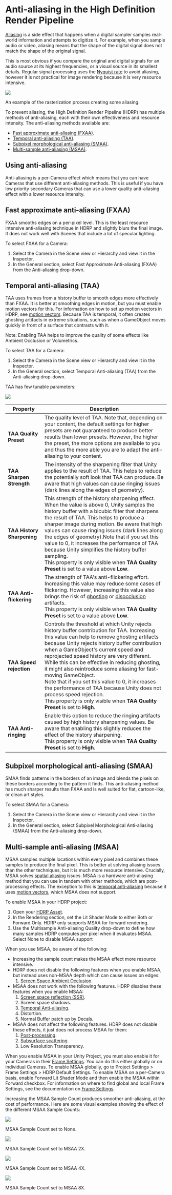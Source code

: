 # Anti-aliasing in the High Definition Render Pipeline

[Aliasing](Glossary.html#Aliasing) is a side effect that happens when a digital sampler samples real-world information and attempts to digitize it. For example, when you sample audio or video, aliasing means that the shape of the digital signal does not match the shape of the original signal.

This is most obvious if you compare the original and digital signals for an audio source at its highest frequencies, or a visual source in its smallest details. Regular signal processing uses the [Nyquist rate](Glossary.html#NyquistRate) to avoid aliasing, however it is not practical for image rendering because it is very resource intensive.

![](Images/MSAA1.png)

An example of the rasterization process creating some aliasing.

To prevent aliasing, the High Definition Render Pipeline (HDRP) has multiple methods of anti-aliasing, each with their own effectiveness and resource intensity. The anti-aliasing methods available are:

- [Fast approximate anti-aliasing (FXAA)](#FXAA).
- [Temporal anti-aliasing (TAA)](#TAA).
- [Subpixel morphological anti-aliasing (SMAA)](#SMAA).
- [Multi-sample anti-aliasing (MSAA)](#MSAA).

## Using anti-aliasing

Anti-aliasing is a per-Camera effect which means that you can have Cameras that use different anti-aliasing methods. This is useful if you have low priority secondary Cameras that can use a lower quality anti-aliasing effect with a lower resource intensity. 

<a name="FXAA"></a>

## Fast approximate anti-aliasing (FXAA)

FXAA smooths edges on a per-pixel level. This is the least resource intensive anti-aliasing technique in HDRP and slightly blurs the final image. It does not work well with Scenes that include a lot of specular lighting.

To select FXAA for a Camera:

1. Select the Camera in the Scene view or Hierarchy and view it in the Inspector.
2. In the General section, select Fast Approximate Anti-aliasing (FXAA) from the Anti-aliasing drop-down.

<a name="TAA"></a>

## Temporal anti-aliasing (TAA)

TAA uses frames from a history buffer to smooth edges more effectively than FXAA. It is better at smoothing edges in motion, but you must enable motion vectors for this. For information on how to set up motion vectors in HDRP, see [motion vectors](Motion-Vectors.html). Because TAA is temporal, it often creates ghosting artifacts in extreme situations, such as when a GameObject moves quickly in front of a surface that contrasts with it.

Note: Enabling TAA helps to improve the quality of some effects like Ambient Occlusion or Volumetrics.

To select TAA for a Camera:

1. Select the Camera in the Scene view or Hierarchy and view it in the Inspector.
2. In the General section, select Temporal Anti-aliasing (TAA) from the Anti-aliasing drop-down.

TAA has few tunable parameters: 

![](Images/TAA.png)

| **Property**               | **Description**                                              |
| -------------------------- | ------------------------------------------------------------ |
| **TAA Quality Preset**     | The quality level of TAA. Note that, depending on your content, the default settings for higher presets are not guaranteed to produce better results than lower presets. However, the higher the preset, the more options are available to you and thus the more able you are to adapt the anti-aliasing to your content. |
| **TAA Sharpen Strength**   | The intensity of the sharpening filter that Unity applies to the result of TAA. This helps to reduce the potentially soft look that TAA can produce. Be aware that high values can cause ringing issues (dark lines along the edges of geometry). |
| **TAA History Sharpening** | This strength of the history sharpening effect. When the value is above 0, Unity samples the history buffer with a bicubic filter that sharpens the result of TAA. This helps to produce a sharper image during motion. Be aware that high values can cause ringing issues (dark lines along the edges of geometry).Note that if you set this value to 0, it increases the performance of TAA because Unity simplifies the history buffer sampling. <br/>This property is only visible when **TAA Quality Preset** is set to a value above **Low**. |
| **TAA Anti-flickering**    | The strength of TAA's anti-flickering effort. Increasing this value may reduce some cases of flickering. However, increasing this value also brings the risk of [ghosting](Glossary.md#Ghosting) or [disocclusion](Glossary.md#Disocclusion) artifacts. <br />This property is only visible when **TAA Quality Preset** is set to a value above **Low**. |
| **TAA Speed rejection**    | Controls the threshold at which Unity rejects history buffer contribution for TAA. Increasing this value can help to remove ghosting artifacts because Unity rejects history buffer contribution when a GameObject's current speed and reprojected speed history are very different. While this can be effective in reducing ghosting, it might also reintroduce some aliasing for fast-moving GameObject.<br/>Note that if you set this value to 0, it increases the performance of TAA because Unity does not process speed rejection.<br />This property is only visible when **TAA Quality Preset** is set to **High**. |
| **TAA Anti-ringing**       | Enable this option to reduce the ringing artifacts caused by high history sharpening values. Be aware that enabling this slightly reduces the effect of the history sharpening.<br /> This property is only visible when **TAA Quality Preset** is set to **High**. |

<a name="SMAA"></a>

## Subpixel morphological anti-aliasing (SMAA)

SMAA finds patterns in the borders of an image and blends the pixels on these borders according to the pattern it finds. This anti-aliasing method has much sharper results than FXAA and is well suited for flat, cartoon-like, or clean art styles.

To select SMAA for a Camera:

1. Select the Camera in the Scene view or Hierarchy and view it in the Inspector.
2. In the General section, select Subpixel Morphological Anti-aliasing (SMAA) from the Anti-aliasing drop-down.

<a name="MSAA"></a>

## Multi-sample anti-aliasing (MSAA)

MSAA samples multiple locations within every pixel and combines these samples to produce the final pixel. This is better at solving aliasing issues than the other techniques, but it is much more resource intensive. Crucially, MSAA solves [spatial aliasing](Glossary.html#SpatialAliasing) issues. MSAA is a hardware anti-aliasing method that you can use in tandem with other methods, which are post-processing effects. The exception to this is [temporal anti-aliasing](#TAA) because it uses [motion vectors](Motion-Vectors.html), which MSAA does not support.

To enable MSAA in your HDRP project:

1. Open your [HDRP Asset](HDRP-Asset.html).
2. In the Rendering section, set the Lit Shader Mode to either Both or Forward Only. HDRP only supports MSAA for forward rendering.
3. Use the Multisample Anti-aliasing Quality drop-down to define how many samples HDRP computes per pixel when it evaluates MSAA. Select None to disable MSAA support

When you use MSAA, be aware of the following:

- Increasing the sample count makes the MSAA effect more resource intensive.
- HDRP does not disable the following features when you enable MSAA, but instead uses non-MSAA depth which can cause issues on edges:
  1. [Screen Space Ambient Occlusion](Override-Ambient-Occlusion.html).
- MSAA does not work with the following features. HDRP disables these features when you enable MSAA:
  1. [Screen space reflection (SSR)](Override-Screen-Space-Reflection.html).
  2. Screen space shadows.
  3. [Temporal Anti-aliasing](#TAA).
  4. Distortion.
  5. Normal Buffer patch up by Decals.
- MSAA does not affect the following features. HDRP does not disable these effects, it just does not process MSAA for them:
  1. [Post-processing](Post-Processing-Main.html).
  3. [Subsurface scattering](Subsurface-Scattering.html).
  3. Low Resolution Transparency.

When you enable MSAA in your Unity Project, you must also enable it for your Cameras in their [Frame Settings](Frame-Settings.html). You can do this either globally or on individual Cameras. To enable MSAA globally, go to Project Settings > Frame Settings > HDRP Default Settings. To enable MSAA on a per-Camera basis, enable Forward Lit Shader Mode and then enable the MSAA within Forward checkbox. For information on where to find global and local Frame Settings, see the documentation on [Frame Settings](Frame-Settings.html).

Increasing the MSAA Sample Count produces smoother anti-aliasing, at the cost of performance. Here are some visual examples showing the effect of the different MSAA Sample Counts:

![](Images/MSAA3.png)

MSAA Sample Count set to None.

![](Images/MSAA4.png)

MSAA Sample Count set to MSAA 2X.

![](Images/MSAA5.png)

MSAA Sample Count set to MSAA 4X.

![](Images/MSAA6.png)

MSAA Sample Count set to MSAA 8X.
